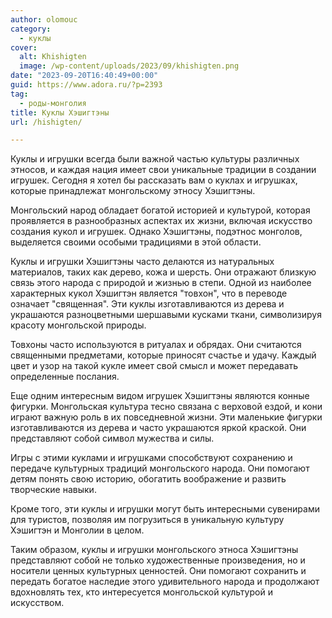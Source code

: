 ```yaml
---
author: olomouc
category:
  - куклы
cover:
  alt: Khishigten
  image: /wp-content/uploads/2023/09/khishigten.png
date: "2023-09-20T16:40:49+00:00"
guid: https://www.adora.ru/?p=2393
tag:
  - роды-монголия
title: Куклы Хэшигтэны
url: /hishigten/

---
```

Куклы и игрушки всегда были важной частью культуры различных этносов, и каждая нация имеет свои уникальные традиции в создании игрушек. Сегодня я хотел бы рассказать вам о куклах и игрушках, которые принадлежат монгольскому этносу Хэшигтэны.

Монгольский народ обладает богатой историей и культурой, которая проявляется в разнообразных аспектах их жизни, включая искусство создания кукол и игрушек. Однако Хэшигтэны, подэтнос монголов, выделяется своими особыми традициями в этой области.

Куклы и игрушки Хэшигтэны часто делаются из натуральных материалов, таких как дерево, кожа и шерсть. Они отражают близкую связь этого народа с природой и жизнью в степи. Одной из наиболее характерных кукол Хэшигтэн является "товхон", что в переводе означает "священная". Эти куклы изготавливаются из дерева и украшаются разноцветными шершавыми кусками ткани, символизируя красоту монгольской природы.

Товхоны часто используются в ритуалах и обрядах. Они считаются священными предметами, которые приносят счастье и удачу. Каждый цвет и узор на такой кукле имеет свой смысл и может передавать определенные послания.

Еще одним интересным видом игрушек Хэшигтэны являются конные фигурки. Монгольская культура тесно связана с верховой ездой, и кони играют важную роль в их повседневной жизни. Эти маленькие фигурки изготавливаются из дерева и часто украшаются яркой краской. Они представляют собой символ мужества и силы.

Игры с этими куклами и игрушками способствуют сохранению и передаче культурных традиций монгольского народа. Они помогают детям понять свою историю, обогатить воображение и развить творческие навыки.

Кроме того, эти куклы и игрушки могут быть интересными сувенирами для туристов, позволяя им погрузиться в уникальную культуру Хэшигтэн и Монголии в целом.

Таким образом, куклы и игрушки монгольского этноса Хэшигтэны представляют собой не только художественные произведения, но и носители ценных культурных ценностей. Они помогают сохранить и передать богатое наследие этого удивительного народа и продолжают вдохновлять тех, кто интересуется монгольской культурой и искусством.
